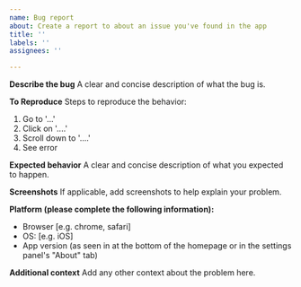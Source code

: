 ```yaml
---
name: Bug report
about: Create a report to about an issue you've found in the app
title: ''
labels: ''
assignees: ''

---
```


**Describe the bug**
A clear and concise description of what the bug is.

**To Reproduce**
Steps to reproduce the behavior:
1. Go to '...'
2. Click on '....'
3. Scroll down to '....'
4. See error

**Expected behavior**
A clear and concise description of what you expected to happen.

**Screenshots**
If applicable, add screenshots to help explain your problem.

**Platform (please complete the following information):**
- Browser [e.g. chrome, safari] 
- OS: [e.g. iOS]
- App version (as seen in at the bottom of the homepage or in the settings panel's "About" tab)

**Additional context**
Add any other context about the problem here.
